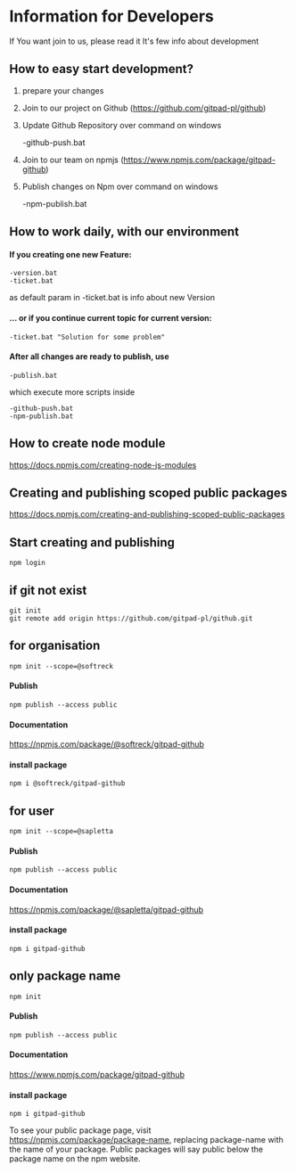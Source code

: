 # Information for Developers

If You want join to us, please read it
It's few info about development

## How to easy start development?
1. prepare your changes
2. Join to our project on Github (https://github.com/gitpad-pl/github)
3. Update Github Repository over command on windows

    -github-push.bat

4. Join to our team on npmjs (https://www.npmjs.com/package/gitpad-github)
5. Publish changes on Npm over command on windows

    -npm-publish.bat

## How to work daily, with our environment

#### If you creating one new Feature:

    -version.bat
    -ticket.bat

as default param in -ticket.bat is info about new Version

#### ... or if you continue current topic for current version:

    -ticket.bat "Solution for some problem"

#### After all changes are ready to publish, use
    -publish.bat

which execute more scripts inside

    -github-push.bat
    -npm-publish.bat

## How to create node module
https://docs.npmjs.com/creating-node-js-modules

## Creating and publishing scoped public packages
https://docs.npmjs.com/creating-and-publishing-scoped-public-packages


## Start creating and publishing
    npm login

## if git not exist

    git init
    git remote add origin https://github.com/gitpad-pl/github.git


## for organisation

    npm init --scope=@softreck

#### Publish

    npm publish --access public

#### Documentation

https://npmjs.com/package/@softreck/gitpad-github

#### install package

    npm i @softreck/gitpad-github




## for user

    npm init --scope=@sapletta

#### Publish

    npm publish --access public

#### Documentation

https://npmjs.com/package/@sapletta/gitpad-github

#### install package

    npm i gitpad-github



## only package name

    npm init

#### Publish

    npm publish --access public

#### Documentation

https://www.npmjs.com/package/gitpad-github

#### install package

    npm i gitpad-github




To see your public package page, visit https://npmjs.com/package/package-name,
replacing package-name with the name of your package.
 Public packages will say public below the package name on the npm website.

